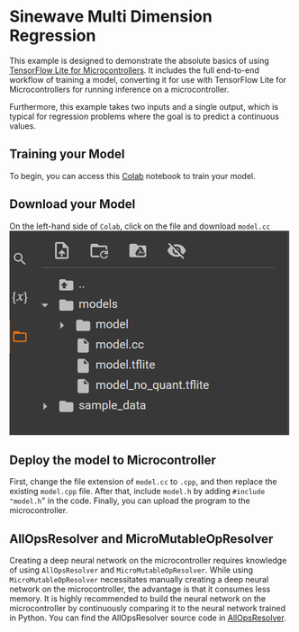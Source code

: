 # **Sinewave Multi Dimension Regression**

This example is designed to demonstrate the absolute basics of using [TensorFlow
Lite for Microcontrollers](https://www.tensorflow.org/lite/microcontrollers).
It includes the full end-to-end workflow of training a model, converting it for
use with TensorFlow Lite for Microcontrollers for running inference on a
microcontroller.

Furthermore, this example takes two inputs and a single output, which is typical for regression problems where the goal is to predict a continuous values.

## **Training your Model**
To begin, you can access this [Colab](https://colab.research.google.com/drive/1LgRA-I55PjBWAg9p3UHbzMkCLlujfUgo?usp=sharing) notebook to train your model.


## **Download your Model**
On the left-hand side of `Colab`, click on the file and download `model.cc`
![123](../assets/2.png)

## **Deploy the model to Microcontroller**
First, change the file extension of `model.cc` to `.cpp`, and then replace the existing `model.cpp` file. After that, include `model.h` by adding `#include "model.h`" in the code. Finally, you can upload the program to the microcontroller.

## **AllOpsResolver and MicroMutableOpResolver**
Creating a deep neural network on the microcontroller requires knowledge of using `AllOpsResolver` and `MicroMutableOpResolver`. While using `MicroMutableOpResolver` necessitates manually creating a deep neural network on the microcontroller, the advantage is that it consumes less memory. It is highly recommended to build the neural network on the microcontroller by continuously comparing it to the neural network trained in Python. You can find the AllOpsResolver source code in [AllOpsResolver](../../../src/tensorflow/lite/micro/all_ops_resolver.cpp).

